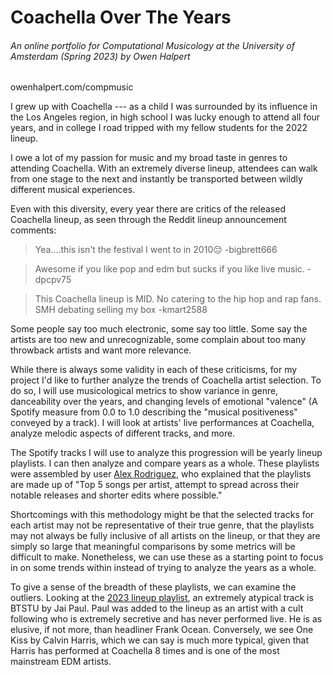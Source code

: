 # Coachella Over The Years

###### An online portfolio for Computational Musicology at the University of Amsterdam (Spring 2023) by Owen Halpert

owenhalpert.com/compmusic

I grew up with Coachella --- as a child I was surrounded by its influence in the Los Angeles region, in high school I was lucky enough to attend all four years, and in college I road tripped with my fellow students for the 2022 lineup.

I owe a lot of my passion for music and my broad taste in genres to attending Coachella. With an extremely diverse lineup, attendees can walk from one stage to the next and instantly be transported between wildly different musical experiences.

Even with this diversity, every year there are critics of the released Coachella lineup, as seen through the Reddit lineup announcement comments:

> Yea....this isn't the festival I went to in 2010😔 -bigbrett666

> Awesome if you like pop and edm but sucks if you like live music. -dpcpv75

> This Coachella lineup is MID. No catering to the hip hop and rap fans. SMH debating selling my box -kmart2588

Some people say too much electronic, some say too little. Some say the artists are too new and unrecognizable, some complain about too many throwback artists and want more relevance.

While there is always some validity in each of these criticisms, for my project I'd like to further analyze the trends of Coachella artist selection. To do so, I will use musicological metrics to show variance in genre, danceability over the years, and changing levels of emotional "valence" (A Spotify measure from 0.0 to 1.0 describing the "musical positiveness" conveyed by a track). I will look at artists' live performances at Coachella, analyze melodic aspects of different tracks, and more.

The Spotify tracks I will use to analyze this progression will be yearly lineup playlists. I can then analyze and compare years as a whole. These playlists were assembled by user [Alex Rodriguez](https://open.spotify.com/user/aarod333), who explained that the playlists are made up of "Top 5 songs per artist, attempt to spread across their notable releases and shorter edits where possible."

Shortcomings with this methodology might be that the selected tracks for each artist may not be representative of their true genre, that the playlists may not always be fully inclusive of all artists on the lineup, or that they are simply so large that meaningful comparisons by some metrics will be difficult to make. Nonetheless, we can use these as a starting point to focus in on some trends within instead of trying to analyze the years as a whole.

To give a sense of the breadth of these playlists, we can examine the outliers. Looking at the [2023 lineup playlist](https://open.spotify.com/playlist/2HfbF1Xx4RHhJI8jNvQAQb), an extremely atypical track is BTSTU by Jai Paul. Paul was added to the lineup as an artist with a cult following who is extremely secretive and has never performed live. He is as elusive, if not more, than headliner Frank Ocean. Conversely, we see One Kiss by Calvin Harris, which we can say is much more typical, given that Harris has performed at Coachella 8 times and is one of the most mainstream EDM artists.
